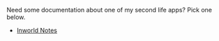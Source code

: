 Need some documentation about one of my second life apps?
Pick one below. 

- [Inworld Notes](cat\slcat\inworldnotes\README.md) 
